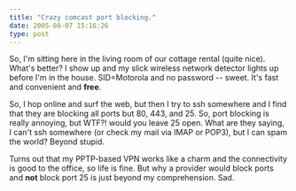 ```yaml
---
title: "Crazy comcast port blocking."
date: 2005-08-07 15:16:26
type: post
---
```


<p>So, I'm sitting here in the living room of our cottage rental (quite nice). What's better?  I show up and my slick wireless network detector lights up before I'm in the house.  SID=Motorola and no password -- sweet.  It's fast and convenient and <b>free</b>.</p>  <p>So, I hop online and surf the web, but then I try to ssh somewhere and I find that they are blocking all ports but 80, 443, and 25.  So, port blocking is really annoying, but WTF?! would you leave 25 open.  What are they saying, I can't ssh somewhere (or check my mail via IMAP or POP3), but I can spam the world?  Beyond stupid.</p>  <p>Turns out that my PPTP-based VPN works like a charm and the connectivity is good to the office, so life is fine.  But why a provider would block ports and <b>not</b> block port 25 is just beyond my comprehension.  Sad.</p>
